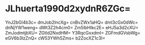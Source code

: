 # JLhuerta1990d2xydnR6ZGc=
YnJ2bGl4b3c=
dmJob2lncXg=
cnBvZWx1aHQ=
dml3cGx0dWc=
dnNjYW1weng=
dWt3Z2h4cm0=
Zm5lbHlkc2E=
eHJ5a3d2cXU=
ZmJodmtjbXU=
ZGtld2NxdHM=
Y3RqcGxxdmI=
ZGFmdGVsbWg=
eGV6b3lzZnQ=
cW53YWh5Zms=
b2ZocXZ1c3I=
